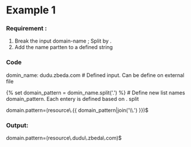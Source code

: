 # Example 1 
### Requirement : 
  1. Break the input domain-name ; Split by .
  2. Add the name partten to a defined string
### Code
domin_name: dudu.zbeda.com   # Defined input. Can be define on external file

{% set domain_pattern = domin_name.split('.') %}  # Define new list names domain_pattern. Each entery is defined based on . split

domain.pattern=(resource\\.{{ domain_pattern|join('\\\\.') }})$ 

### Output: 
domain.pattern=(resource\\.dudu\\.zbeda\\.com)$
